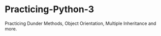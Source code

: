 # Practicing-Python-3
Practicing Dunder Methods, Object Orientation, Multiple Inheritance and more.
